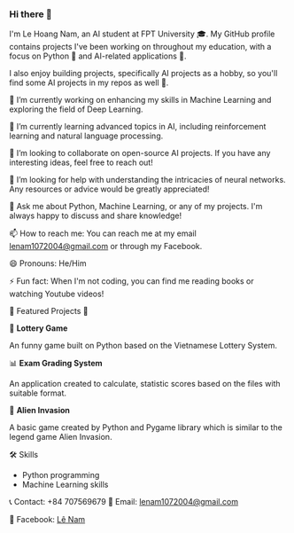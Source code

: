 ### Hi there 👋

I'm Le Hoang Nam, an AI student at FPT University 🎓. My GitHub profile contains projects I've been working on throughout my education, with a focus on Python 🐍 and AI-related applications 🤖.

I also enjoy building projects, specifically AI projects as a hobby, so you'll find some AI projects in my repos as well 🧠.

🔭 I’m currently working on enhancing my skills in Machine Learning and exploring the field of Deep Learning.

🌱 I’m currently learning advanced topics in AI, including reinforcement learning and natural language processing.

👯 I’m looking to collaborate on open-source AI projects. If you have any interesting ideas, feel free to reach out!

🤔 I’m looking for help with understanding the intricacies of neural networks. Any resources or advice would be greatly appreciated!

💬 Ask me about Python, Machine Learning, or any of my projects. I'm always happy to discuss and share knowledge!

📫 How to reach me: You can reach me at my email lenam1072004@gmail.com or through my Facebook.

😄 Pronouns: He/Him

⚡ Fun fact: When I'm not coding, you can find me reading books or watching Youtube videos!

🌟 Featured Projects 🌟

🎲 **Lottery Game** 

An funny game built on Python based on the Vietnamese Lottery System.

📊 **Exam Grading System**

An application created to calculate, statistic scores based on the files with suitable format.

👾 **Alien Invasion** 

A basic game created by Python and Pygame library which is similar to the legend game Alien Invasion.

🛠️ Skills 
- Python programming
- Machine Learning skills

📞 Contact: +84 707569679
📧 Email: lenam1072004@gmail.com

📘 Facebook: [Lê Nam](https://www.facebook.com/hoangnem2005/)
